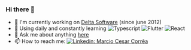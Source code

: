 ### Hi there 👋

- 🔭 I'm currently working on [Delta Software](https://github.com/deltasge) (since june 2012)
- 🌱 Using daily and constantly learning ![Typescript](https://img.shields.io/badge/typescript%20-%23007ACC.svg?&style=flat&logo=typescript&logoColor=white) ![Flutter](https://img.shields.io/badge/Flutter%20-%2302569B.svg?&style=flat&logo=Flutter&logoColor=white) ![React](https://img.shields.io/badge/react%20-%2320232a.svg?&style=flat&logo=react&logoColor=%2361DAFB)
- 💬 Ask me about anything [here](https://github.com/marciocesarcorrea/marciocesarcorrea/issues)
- 📫 How to reach me: [![Linkedin: Marcio Cesar Corrêa](https://img.shields.io/badge/-marciocorrea-blue?style=flat&logo=Linkedin&logoColor=white&link=https://www.linkedin.com/in/marciocorrea/)](https://www.linkedin.com/in/marciocorrea/)
